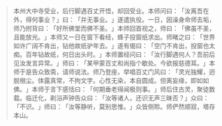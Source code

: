 
> 本州大中寺受业，后行脚遇百丈开悟，却回受业。本师问曰：​「汝离吾在外，得何事业？​」曰：​「并无事业。​」遂遣执役。一日，因澡身命师去垢，师乃拊背曰：​「好所佛堂而佛不圣。​」本师回首视之，师曰：​「佛虽不圣，且能放光。​」本师又一日在窗下看经，蜂子投窗纸求出。师睹之曰：​「世界如许广阔不肯出，钻他故纸驴年去。​」遂有偈曰：​「空门不肯出，投窗也太痴。百年钻故纸，何日出头时。​」本师置经问曰：​「汝行脚遇何人？吾前后见汝发言异常。​」师曰：​「某甲蒙百丈和尚指个歇处。今欲报慈德耳。​」本师于是告众致斋，请师说法。师乃登座，举唱百丈门风曰：​「灵光独耀，迥脱根尘。体露真常，不拘文字。心性无染，本自圆成。但离妄缘，即如如佛。​」本师于言下感恬曰：​「何期垂老得闻极则事。​」师后住古灵，聚徒数载。临迁化，剃浴声钟告众曰：​「汝等诸人，还识无声三昧否？​」众曰：​「不识。​」师曰：​「汝等静听，莫别思惟。​」众皆侧聆。师俨然顺寂，塔存本山。
